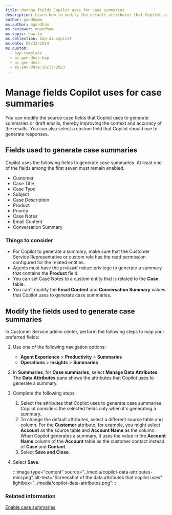 ```yaml
---
title: Manage fields Copilot uses for case summaries
description: Learn how to modify the default attributes that Copilot uses to generate more accurate summaries. 
author: gandhamm 
ms.author: mgandham 
ms.reviewer: mgandham
ms.topic: how-to 
ms.collection: bap-ai-copilot
ms.date: 09/23/2024
ms.custom:
  - bap-template
  - ai-gen-docs-bap
  - ai-gen-desc
  - ai-seo-date:10/13/2023
---
```


# Manage fields Copilot uses for case summaries 

You can modify the source case fields that Copilot uses to generate summaries or draft emails, thereby improving the context and accuracy of the results. You can also select a custom field that Copilot should use to generate responses.

## Fields used to generate case summaries

Copilot uses the following fields to generate case summaries. At least one of the fields among the first seven must remain enabled.

- Customer
- Case Title
- Case Type
- Subject
- Case Description
- Product
- Priority
- Case Notes
- Email Content
- Conversation Summary

### Things to consider

- For Copilot to generate a summary, make sure that the Customer Service Representative or custom role has the read permission configured for the related entities.
- Agents must have the `prvReadProduct` privilege to generate a summary that contains the **Product** field.
- You can set Case Notes to a custom entity that is related to the **Case** table.
- You can't modify the **Email Content**  and **Conversation Summary** values that Copilot uses to generate case summaries. 

## Modify the fields used to generate case summaries

In Customer Service admin center, perform the following steps to map your preferred fields:

1. Use one of the following navigation options:
    - **Agent Experience** > **Productivity** > **Summaries**
    - **Operations** > **Insights** > **Summaries**
1. In **Summaries**, for **Case summaries**, select **Manage Data Attributes**. The **Data Attributes** pane shows the attributes that Copilot uses to generate a summary.
1. Complete the following steps.
    1. Select the attributes that Copilot uses to generate case summaries. Copilot considers the selected fields only when it's generating a summary.  
    1. To change the default attributes, select a different source table and column. For the **Customer** attribute, for example, you might select **Account** as the source table and **Account Name** as the column. When Copilot generates a summary, it uses the value in the **Account Name** column of the **Account** table as the customer contact instead of **Case** and **Contact**.
    1. Select **Save and Close**.
1. Select **Save**.
 
   :::image type="content" source="../media/copilot-data-attributes-mini.png" alt-text="Screenshot of the data attributes that copilot uses" lightbox="../media/copilot-data-attributes.png":::

### Related information

[Enable case summaries](copilot-enable-summary.md#enable-case-summaries)  